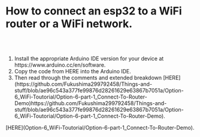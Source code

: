 <h1>How to connect an esp32 to a WiFi router or a WiFi network.</h1>
<br></br>
<ol>
  <li>Install the appropriate Arduino IDE version for your device at https://www.arduino.cc/en/software. </li>
  <li href="#">Copy the code from HERE into the Arduino IDE. </li>
  <li>Then read through the comments and extended breakdown [HERE](https://github.com/Fukushima299792458/Things-and-stuff/blob/ae96c543a377fe99876d28261629e63867b7051a/Option-6_WiFi-Toutorial/Option-6-part-1_Connect-To-Router-Demo)https://github.com/Fukushima299792458/Things-and-stuff/blob/ae96c543a377fe99876d28261629e63867b7051a/Option-6_WiFi-Toutorial/Option-6-part-1_Connect-To-Router-Demo).</li>
</ol>
[HERE](Option-6_WiFi-Toutorial/Option-6-part-1_Connect-To-Router-Demo).
